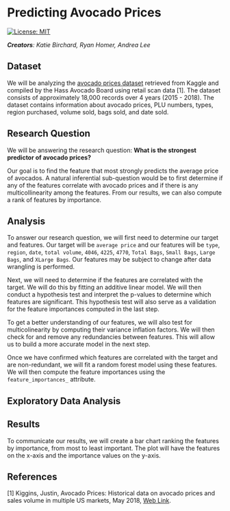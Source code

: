 # Predicting Avocado Prices

[![License: MIT](https://img.shields.io/badge/License-MIT-yellow.svg)](https://opensource.org/licenses/MIT)

*__Creators__: Katie Birchard, Ryan Homer, Andrea Lee*

## Dataset

We will be analyzing the [avocado prices dataset](https://www.kaggle.com/neuromusic/avocado-prices?fbclid=IwAR35kKP-Fz0yYZj-QqsZ6iNDSVnLBncxTOG3Cce3F5EupQTVHo85ecn7SBo) retrieved from Kaggle and compiled by the Hass Avocado Board using retail scan data [1]. The dataset consists of approximately 18,000 records over 4 years (2015 - 2018). The dataset contains information about avocado prices, PLU numbers, types, region purchased, volume sold, bags sold, and date sold.

## Research Question

We will be answering the research question: **What is the strongest predictor of avocado prices?**

Our goal is to find the feature that most strongly predicts the average price of avocados. A natural inferential sub-question would be to first determine if any of the features correlate with avocado prices and if there is any multicollinearity among the features. From our results, we can also compute a rank of features by importance.

## Analysis

To answer our research question, we will first need to determine our target and features. Our target will be `average price` and our features will be `type`, `region`, `date`, `total volume`, `4046`, `4225`, `4770`, `Total Bags`, `Small Bags`, `Large Bags`, and `XLarge Bags`. Our features may be subject to change after data wrangling is performed.

Next, we will need to determine if the features are correlated with the target. We will do this by fitting an additive linear model. We will then conduct a hypothesis test and interpret the p-values to determine which features are significant. This hypothesis test will also serve as a validation for the feature importances computed in the last step. 

To get a better understanding of our features, we will also test for multicolinearity by computing their variance inflation factors. We will then check for and remove any redundancies between features. This will allow us to build a more accurate model in the next step.

Once we have confirmed which features are correlated with the target and are non-redundant, we will fit a random forest model using these features. We will then compute the feature importances using the `feature_importances_` attribute.

## Exploratory Data Analysis


## Results

To communicate our results, we will create a bar chart ranking the features by importance, from most to least important. The plot will have the features on the x-axis and the importance values on the y-axis.

## References
[1] Kiggins, Justin, Avocado Prices: Historical data on avocado prices and sales volume in multiple US markets, May 2018, [Web Link](https://www.kaggle.com/neuromusic/avocado-prices).
